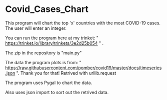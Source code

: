 # Covid_Cases_Chart
This program will chart the top 'x' countries with the most COVID-19 cases. The user will enter an integer.

You can run the program here at my trinket:   " https://trinket.io/library/trinkets/3e2d25b054 " .

The zip in the repository is "main.py"

The data the program plots is from: " https://raw.githubusercontent.com/pomber/covid19/master/docs/timeseries.json ". Thank you for that!
Retrived with urllib.request


The program uses Pygal to chart the data.

Also uses json import to sort out the retrived data.


